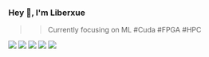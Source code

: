 
### Hey 👋, I'm Liberxue

>> Currently focusing on ML #Cuda #FPGA #HPC

![](https://github-profile-summary-cards.vercel.app/api/cards/profile-details?username=Liberxue&theme=github&hide_border=true&show_icons=true)
![](https://github-profile-summary-cards.vercel.app/api/cards/repos-per-language?username=Liberxue&theme=github&hide_border=true&show_icons=true)
![](https://github-profile-summary-cards.vercel.app/api/cards/most-commit-language?username=Liberxue&theme=github&hide_border=true&show_icons=true)
![](https://github-profile-summary-cards.vercel.app/api/cards/stats?username=Liberxue&theme=github&hide_border=true&show_icons=true)
![](https://github-profile-summary-cards.vercel.app/api/cards/productive-time?username=Liberxue&theme=github&hide_border=true&show_icons=true)
</div>
